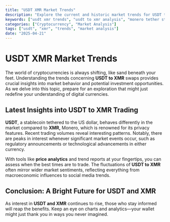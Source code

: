 ```yaml
---
title: "USDT XMR Market Trends"
description: "Explore the current and historic market trends for USDT to XMR, including trading volumes and interest spikes."
keywords: ["usdt xmr trends", "usdt to xmr analysis", "monero tether statistics"]
categories: ["Cryptocurrency", "Market Analysis"]
tags: ["usdt", "xmr", "trends", "market analysis"]
date: "2025-04-21"
---
```


# USDT XMR Market Trends

The world of cryptocurrencies is always shifting, like sand beneath your feet. Understanding the trends concerning **USDT to XMR** swaps provides crucial insights into market behavior and potential investment opportunities. As we delve into this topic, prepare for an exploration that might just redefine your understanding of digital currencies.

## Latest Insights into USDT to XMR Trading

**USDT**, a stablecoin tethered to the US dollar, behaves differently in the market compared to **XMR,** Monero, which is renowned for its privacy features. Recent trading volumes reveal interesting patterns. Notably, there are peaks in interest whenever significant market events occur, such as regulatory announcements or technological advancements in either currency.

With tools like **price analytics** and trend reports at your fingertips, you can assess when the best times are to trade. The fluctuations of **USDT to XMR** often mirror wider market sentiments, reflecting everything from macroeconomic influences to social media trends.

## Conclusion: A Bright Future for USDT and XMR

As interest in **USDT and XMR** continues to rise, those who stay informed will reap the benefits. Keep an eye on charts and analytics—your wallet might just thank you in ways you never imagined.